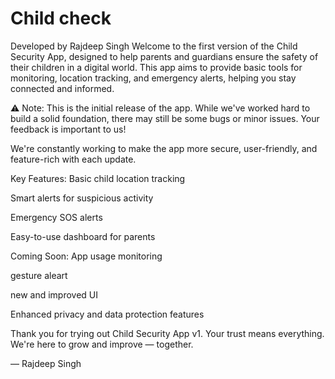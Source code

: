 # Child check 

Developed by Rajdeep Singh
Welcome to the first version of the Child Security App, designed to help parents and guardians ensure the safety of their children in a digital world. This app aims to provide basic tools for monitoring, location tracking, and emergency alerts, helping you stay connected and informed.

⚠️ Note:
This is the initial release of the app. While we've worked hard to build a solid foundation, there may still be some bugs or minor issues. Your feedback is important to us!

We're constantly working to make the app more secure, user-friendly, and feature-rich with each update.

Key Features:
Basic child location tracking

Smart alerts for suspicious activity

Emergency SOS alerts

Easy-to-use dashboard for parents

Coming Soon:
App usage monitoring

gesture aleart 

new and improved UI


Enhanced privacy and data protection features

Thank you for trying out Child Security App v1.
Your trust means everything. We're here to grow and improve — together.

— Rajdeep Singh
